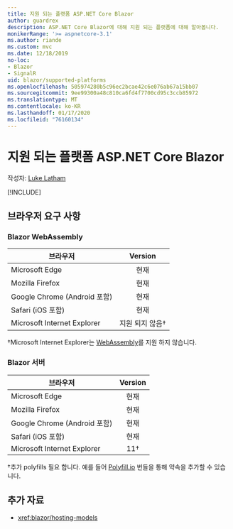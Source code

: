 ```yaml
---
title: 지원 되는 플랫폼 ASP.NET Core Blazor
author: guardrex
description: ASP.NET Core Blazor에 대해 지원 되는 플랫폼에 대해 알아봅니다.
monikerRange: '>= aspnetcore-3.1'
ms.author: riande
ms.custom: mvc
ms.date: 12/18/2019
no-loc:
- Blazor
- SignalR
uid: blazor/supported-platforms
ms.openlocfilehash: 505974280b5c96ec2bcae42c6e076ab67a15bb07
ms.sourcegitcommit: 9ee99300a48c810ca6fd4f7700cd95c3ccb85972
ms.translationtype: MT
ms.contentlocale: ko-KR
ms.lasthandoff: 01/17/2020
ms.locfileid: "76160134"
---
```

# <a name="aspnet-core-opno-locblazor-supported-platforms"></a>지원 되는 플랫폼 ASP.NET Core Blazor

작성자: [Luke Latham](https://github.com/guardrex)

[!INCLUDE[](~/includes/blazorwasm-preview-notice.md)]

## <a name="browser-requirements"></a>브라우저 요구 사항

### <a name="opno-locblazor-webassembly"></a>Blazor WebAssembly

| 브라우저                          | Version               |
| -------------------------------- | :-------------------: |
| Microsoft Edge                   | 현재               |
| Mozilla Firefox                  | 현재               |
| Google Chrome (Android 포함) | 현재               |
| Safari (iOS 포함)            | 현재               |
| Microsoft Internet Explorer      | 지원 되지 않음&dagger; |

&dagger;Microsoft Internet Explorer는 [WebAssembly](https://webassembly.org)를 지원 하지 않습니다.

### <a name="opno-locblazor-server"></a>Blazor 서버

| 브라우저                          | Version    |
| -------------------------------- | :--------: |
| Microsoft Edge                   | 현재    |
| Mozilla Firefox                  | 현재    |
| Google Chrome (Android 포함) | 현재    |
| Safari (iOS 포함)            | 현재    |
| Microsoft Internet Explorer      | 11&dagger; |

&dagger;추가 polyfills 필요 합니다. 예를 들어 [Polyfill.io](https://polyfill.io/v3/) 번들을 통해 약속을 추가할 수 있습니다.

## <a name="additional-resources"></a>추가 자료

* <xref:blazor/hosting-models>
